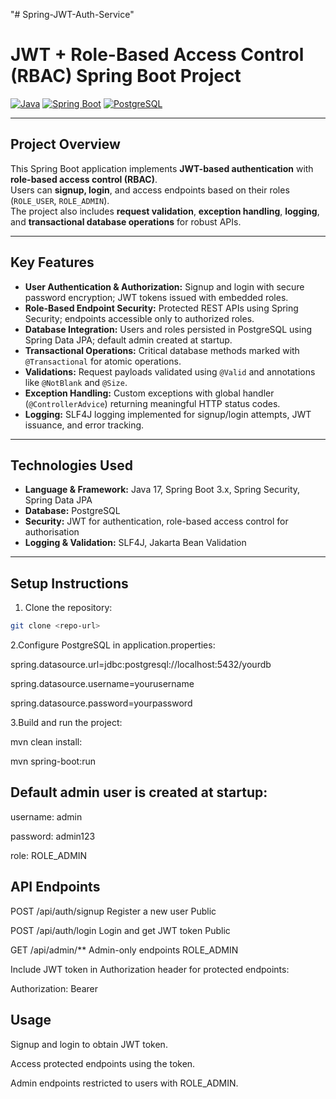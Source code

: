 "# Spring-JWT-Auth-Service" 
# JWT + Role-Based Access Control (RBAC) Spring Boot Project

[![Java](https://img.shields.io/badge/Java-17-blue)](https://www.oracle.com/java/)
[![Spring Boot](https://img.shields.io/badge/Spring_Boot-3.x-brightgreen)](https://spring.io/projects/spring-boot)
[![PostgreSQL](https://img.shields.io/badge/PostgreSQL-15-blue)](https://www.postgresql.org/)

---

## **Project Overview**
This Spring Boot application implements **JWT-based authentication** with **role-based access control (RBAC)**.  
Users can **signup, login**, and access endpoints based on their roles (`ROLE_USER`, `ROLE_ADMIN`).  
The project also includes **request validation**, **exception handling**, **logging**, and **transactional database operations** for robust APIs.

---

## **Key Features**
- **User Authentication & Authorization:** Signup and login with secure password encryption; JWT tokens issued with embedded roles.
- **Role-Based Endpoint Security:** Protected REST APIs using Spring Security; endpoints accessible only to authorized roles.
- **Database Integration:** Users and roles persisted in PostgreSQL using Spring Data JPA; default admin created at startup.
- **Transactional Operations:** Critical database methods marked with `@Transactional` for atomic operations.
- **Validations:** Request payloads validated using `@Valid` and annotations like `@NotBlank` and `@Size`.
- **Exception Handling:** Custom exceptions with global handler (`@ControllerAdvice`) returning meaningful HTTP status codes.
- **Logging:** SLF4J logging implemented for signup/login attempts, JWT issuance, and error tracking.

---

## **Technologies Used**
- **Language & Framework:** Java 17, Spring Boot 3.x, Spring Security, Spring Data JPA
- **Database:** PostgreSQL
- **Security:** JWT for authentication, role-based access control for authorisation
- **Logging & Validation:** SLF4J, Jakarta Bean Validation

---

## **Setup Instructions**
1. Clone the repository:
```bash
git clone <repo-url>
```

2.Configure PostgreSQL in application.properties:

spring.datasource.url=jdbc:postgresql://localhost:5432/yourdb

spring.datasource.username=yourusername

spring.datasource.password=yourpassword


3.Build and run the project:

mvn clean install:

mvn spring-boot:run

## Default admin user is created at startup:

username: admin

password: admin123

role: ROLE_ADMIN

## **API Endpoints**

POST	 /api/auth/signup	 Register a new user	Public

POST	/api/auth/login	 Login and get JWT token	Public

GET	/api/admin/**	Admin-only endpoints	ROLE_ADMIN

Include JWT token in Authorization header for protected endpoints:


Authorization: Bearer <jwt-token>

## **Usage**
Signup and login to obtain JWT token.

Access protected endpoints using the token.

Admin endpoints restricted to users with ROLE_ADMIN.




